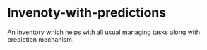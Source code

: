 # Invenoty-with-predictions
An inventory which helps with all usual managing tasks along with prediction mechanism.

